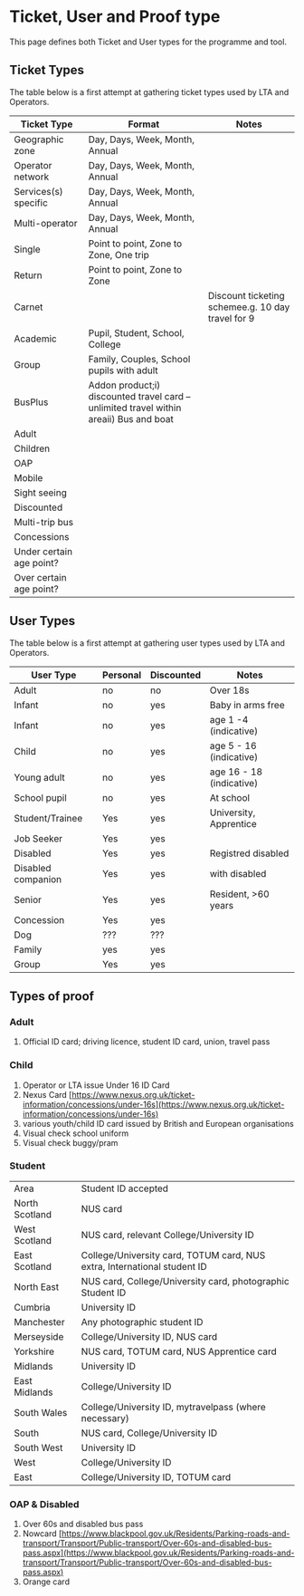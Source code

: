 # Ticket, User and Proof type

This page defines both Ticket and User types for the programme and tool.

## Ticket Types

The table below is a first attempt at gathering ticket types used by LTA and Operators.

| Ticket Type              | Format                                                                                 | Notes                                             |
| ------------------------ | -------------------------------------------------------------------------------------- | ------------------------------------------------- |
| Geographic zone          | Day, Days, Week, Month, Annual                                                         |                                                   |
| Operator network         | Day, Days, Week, Month, Annual                                                         |                                                   |
| Services(s) specific     | Day, Days, Week, Month, Annual                                                         |                                                   |
| Multi-operator           | Day, Days, Week, Month, Annual                                                         |                                                   |
| Single                   | Point to point, Zone to Zone, One trip                                                 |                                                   |
| Return                   | Point to point, Zone to Zone                                                           |                                                   |
| Carnet                   |                                                                                        | Discount ticketing schemee.g. 10 day travel for 9 |
| Academic                 | Pupil, Student, School, College                                                        |                                                   |
| Group                    | Family, Couples, School pupils with adult                                              |                                                   |
| BusPlus                  | Addon product;i) discounted travel card – unlimited travel within areaii) Bus and boat |                                                   |
| Adult                    |                                                                                        |                                                   |
| Children                 |                                                                                        |                                                   |
| OAP                      |                                                                                        |                                                   |
| Mobile                   |                                                                                        |                                                   |
| Sight seeing             |                                                                                        |                                                   |
| Discounted               |                                                                                        |                                                   |
| Multi-trip bus           |                                                                                        |                                                   |
| Concessions              |                                                                                        |                                                   |
| Under certain age point? |                                                                                        |                                                   |
| Over certain age point?  |                                                                                        |                                                   |

## User Types

The table below is a first attempt at gathering user types used by LTA and Operators.

| User Type          | Personal | Discounted | Notes                    |
| ------------------ | -------- | ---------- | ------------------------ |
| Adult              | no       | no         | Over 18s                 |
| Infant             | no       | yes        | Baby in arms free        |
| Infant             | no       | yes        | age 1 -4 (indicative)    |
| Child              | no       | yes        | age 5 - 16 (indicative)  |
| Young adult        | no       | yes        | age 16 - 18 (indicative) |
| School pupil       | no       | yes        | At school                |
| Student/Trainee    | Yes      | yes        | University, Apprentice   |
| Job Seeker         | Yes      | yes        |                          |
| Disabled           | Yes      | yes        | Registred disabled       |
| Disabled companion | Yes      | yes        | with disabled            |
| Senior             | Yes      | yes        | Resident, >60 years      |
| Concession         | Yes      | yes        |                          |
| Dog                | ???      | ???        |                          |
| Family             | yes      | yes        |                          |
| Group              | Yes      | yes        |                          |

## Types of proof

### Adult

1. Official ID card; driving licence, student ID card, union, travel pass

### Child

1.  Operator or LTA issue Under 16 ID Card
2.  Nexus Card [https://www.nexus.org.uk/ticket-information/concessions/under-16s](https://www.nexus.org.uk/ticket-information/concessions/under-16s)
3.  various youth/child ID card issued by British and European organisations
4.  Visual check school uniform
5.  Visual check buggy/pram

### Student

|                |                                                                          |
| -------------- | ------------------------------------------------------------------------ |
| Area           | Student ID accepted                                                      |
| North Scotland | NUS card                                                                 |
| West Scotland  | NUS card, relevant College/University ID                                 |
| East Scotland  | College/University card, TOTUM card, NUS extra, International student ID |
| North East     | NUS card, College/University card, photographic Student ID               |
| Cumbria        | University ID                                                            |
| Manchester     | Any photographic student ID                                              |
| Merseyside     | College/University ID, NUS card                                          |
| Yorkshire      | NUS card, TOTUM card, NUS Apprentice card                                |
| Midlands       | University ID                                                            |
| East Midlands  | College/University ID                                                    |
| South Wales    | College/University ID, mytravelpass (where necessary)                    |
| South          | NUS card, College/University ID                                          |
| South West     | University ID                                                            |
| West           | College/University ID                                                    |
| East           | College/University ID, TOTUM card                                        |

### OAP & Disabled

1.  Over 60s and disabled bus pass
2.  Nowcard
    [https://www.blackpool.gov.uk/Residents/Parking-roads-and-transport/Transport/Public-transport/Over-60s-and-disabled-bus-pass.aspx](https://www.blackpool.gov.uk/Residents/Parking-roads-and-transport/Transport/Public-transport/Over-60s-and-disabled-bus-pass.aspx)
3.  Orange card

